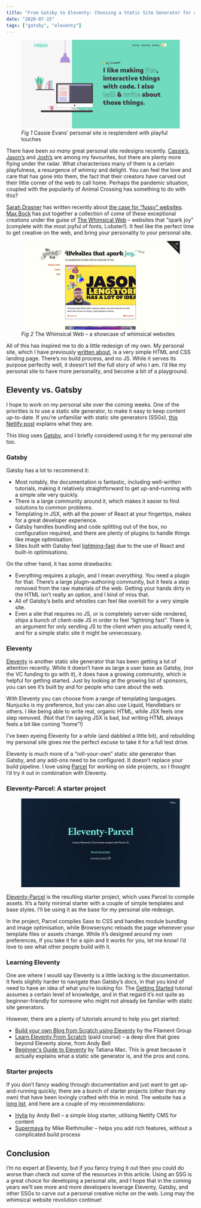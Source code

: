 ```yaml
---
title: "From Gatsby to Eleventy: Choosing a Static Site Generator for a Personal Site"
date: "2020-07-15"
tags: ["gatsby", "eleventy"]
---
```


<figure>
  <img src="from-gatsby-to-eleventy-01.jpg" alt="Screenshot of Cassie Evans’ personal site">
  <figcaption><em>Fig 1</em> Cassie Evans’ personal site is resplendent with playful touches</figcaption>
</figure>

There have been _so many_ great personal site redesigns recently. [Cassie’s](https://www.cassie.codes/), [Jason’s](https://www.jason.af/) and [Josh’s](https://joshwcomeau.com/) are among my favourites, but there are plenty more flying under the radar. What characterises many of them is a certain playfulness, a resurgence of whimsy and delight. You can feel the love and care that has gone into them, the fact that their creators have carved out their little corner of the web to call home. Perhaps the pandemic situation, coupled with the popularity of Animal Crossing has something to do with this?

[Sarah Drasner](https://sarahdrasnerdesign.com/) has written recently about [the case for “fussy” websites](https://css-tricks.com/in-defense-of-a-fussy-website/). [Max Bock](https://mxb.dev) has put together a collection of come of these exceptional creations under the guise of [The Whimsical Web](https://whimsical.club/) – websites that “spark joy” (complete with the most joyful of fonts, Lobster!). It feel like the perfect time to get creative on the web, and bring your personality to your personal site.

<figure>
  <img src="from-gatsby-to-eleventy-02.jpg" alt="Screenshot of The Whimsical Web">
  <figcaption><em>Fig 2</em> The Whimsical Web – a showcase of whimsical websites</figcaption>
</figure>

All of this has inspired me to do a little redesign of my own. My personal site, which I have previously [written about](/building-a-dependency-free-site/), is a very simple HTML and CSS landing page. There’s no build process, and no JS. While it serves its purpose perfectly well, it doesn’t tell the full story of who I am. I’d like my personal site to have more personality, and become a bit of a playground.

## Eleventy vs. Gatsby

I hope to work on my personal site over the coming weeks. One of the priorities is to use a static site generator, to make it easy to keep content up-to-date. If you’re unfamiliar with static site generators (SSGs), [this Netlify post](https://www.netlify.com/blog/2020/04/14/what-is-a-static-site-generator-and-3-ways-to-find-the-best-one/) explains what they are.

This blog uses [Gatsby](https://www.gatsbyjs.org/), and I briefly considered using it for my personal site too.

### Gatsby

Gatsby has a lot to recommend it:

- Most notably, the documentation is fantastic, including well-written tutorials, making it relatively straightforward to get up-and-running with a simple site very quickly.
- There is a large community around it, which makes it easier to find solutions to common problems.
- Templating in JSX, with all the power of React at your fingertips, makes for a great developer experience.
- Gatsby handles bundling and code splitting out of the box, no configuration required, and there are plenty of plugins to handle things like image optimisation.
- Sites built with Gatsby feel [lightning-fast](https://www.freecodecamp.org/news/how-gatsby-is-so-blazing-fast-c99a6f2d405e/) due to the use of React and built-in optimisations.

On the other hand, it has some drawbacks:

- Everything requires a plugin, and I mean _everything_. You need a plugin for that. There’s a large plugin-authoring community, but it feels a step removed from the raw materials of the web. Getting your hands dirty in the HTML isn’t really an option, and I kind of miss that.
- All of Gatsby’s bells and whistles can feel like overkill for a very simple site.
- Even a site that requires no JS, or is completely server-side rendered, ships a bunch of client-side JS in order to feel “lightning fast”. There is an argument for only sending JS to the client when you actually need it, and for a simple static site it might be unnecessary.

### Eleventy

[Eleventy](https://www.11ty.dev) is another static site generator that has been getting a lot of attention recently. While it doesn’t have as large a user base as Gatsby, (nor the VC funding to go with it), it does have a growing community, which is helpful for getting started. Just by looking at the growing list of sponsors, you can see it’s built by and for people who care about the web.

With Eleventy you can choose from a range of templating languages. Nunjucks is my preference, but you can also use Liquid, Handlebars or others. I like being able to write real, organic HTML, while JSX feels one step removed. (Not that I’m saying JSX is bad, but writing HTML always feels a bit like coming “home”!)

I’ve been eyeing Eleventy for a while (and dabbled a little bit), and rebuilding my personal site gives me the perfect excuse to take it for a full test drive.

Eleventy is much more of a “roll-your-own” static site generator than Gatsby, and any add-ons need to be configured. It doesn’t replace your build pipeline. I love using [Parcel](https://parceljs.org/) for working on side projects, so I thought I’d try it out in combination with Eleventy.

### Eleventy-Parcel: A starter project

<figure>
  <img src="from-gatsby-to-eleventy-03.jpg" alt="Screenshot of Eleventy-Parcel, a starter project">
</figure>

[Eleventy-Parcel](https://eleventy-parcel.netlify.app/) is the resulting starter project, which uses Parcel to compile assets. It’s a fairly minimal starter with a couple of simple templates and base styles. I’ll be using it as the base for my personal site redesign.

In the project, Parcel compiles Sass to CSS and handles module bundling and image optimisation, while Browsersync reloads the page whenever your template files or assets change. While it’s designed around my own preferences, if you take it for a spin and it works for you, let me know! I’d love to see what other people build with it.

### Learning Eleventy

One are where I would say Eleventy is a little lacking is the documentation. It feels slightly harder to navigate than Gatsby’s docs, in that you kind of need to have an idea of what you’re looking for. The [Getting Started](https://www.11ty.dev/docs/getting-started/) tutorial assumes a certain level of knowledge, and in that regard it’s not quite as beginner-friendly for someone who might not already be familiar with static site generators.

However, there are a plenty of tutorials around to help you get started:

- [Build your own Blog from Scratch using Eleventy](https://www.filamentgroup.com/lab/build-a-blog/) by the Filament Group
- [Learn Eleventy From Scratch](https://piccalil.li/course/learn-eleventy-from-scratch/) (paid course) – a deep dive that goes beyond Eleventy alone, from Andy Bell
- [Beginner's Guide to Eleventy](https://tatianamac.com/posts/beginner-eleventy-tutorial-parti/) by Tatiana Mac. This is great because it actually explains what a static site generator is, and the pros and cons.

### Starter projects

If you don’t fancy wading through documentation and just want to get up-and-running quickly, there are a bunch of starter projects (other than my own) that have been lovingly crafted with this in mind. The website has a [long list](https://www.11ty.dev/docs/starter/), and here are a couple of my recommendations:

- [Hylia](https://hylia.website/) by Andy Bell – a simple blog starter, utilising Netlify CMS for content
- [Supermaya](https://supermaya-demo.netlify.app/) by Mike Riethmuller – helps you add rich features, without a complicated build process

## Conclusion

I’m no expert at Eleventy, but if you fancy trying it out then you could do worse than check out some of the resources in this article. Using an SSG is a great choice for developing a personal site, and I hope that in the coming years we’ll see more and more developers leverage Eleventy, Gatsby, and other SSGs to carve out a personal creative niche on the web. Long may the whimsical website revolution continue!

